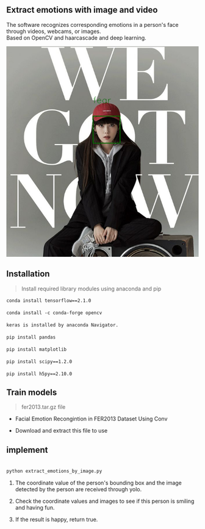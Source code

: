## Extract emotions with image and video

The software recognizes corresponding emotions in a person's face through videos, webcams, or images.  
 Based on OpenCV and haarcascade and deep learning.

![Demo](fear.PNG)

## Installation

> Install required library modules using anaconda and pip

```
conda install tensorflow==2.1.0

conda install -c conda-forge opencv

keras is installed by anaconda Navigator.

pip install pandas

pip install matplotlib

pip install scipy==1.2.0

pip install h5py==2.10.0
```

## Train models

> fer2013.tar.gz file

- Facial Emotion Recongintion in FER2013 Dataset Using Conv

- Download and extract this file to use

## implement

```python

python extract_emotions_by_image.py

```

1. The coordinate value of the person's bounding box and the image detected by the person are received through yolo.

2. Check the coordinate values and images to see if this person is smiling and having fun.

3. If the result is happy, return true.
